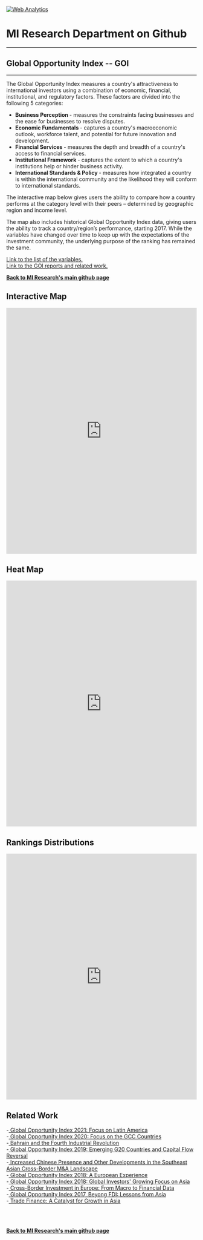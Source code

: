 <br><br>
<head>
 <!-- Default Statcounter code for Global-Opportunity-Index
https://miresearch.github.io/Global-Opportunity-Index/ -->
<script type="text/javascript">
var sc_project=12339751; 
var sc_invisible=1; 
var sc_security="c196880c"; 
var scJsHost = "https://";
document.write("<sc"+"ript type='text/javascript' src='" +
scJsHost+
"statcounter.com/counter/counter.js'></"+"script>");
</script>
<noscript><div class="statcounter"><a title="Web Analytics"
href="https://statcounter.com/" target="_blank"><img
class="statcounter"
src="https://c.statcounter.com/12339751/0/c196880c/0/"
alt="Web Analytics"></a></div></noscript>
<!-- End of Statcounter Code -->
 
<meta name="twitter:title" content="Global Opportunity Index">
<meta name="twitter:image" content="https://claudelopezcom.ipage.com/claudelopez/GOI.jpg">
<meta name="twitter:card" content="summary_large_image">

<meta property="og:title" content="Global Opportunity Index">
<meta property="og:image" content="https://claudelopezcom.ipage.com/claudelopez/GOI.jpg">
<meta property="og:image:url" content="https://claudelopezcom.ipage.com/claudelopez/GOI.jpg">
<meta property="og:image:secure_url" content="https://claudelopezcom.ipage.com/claudelopez/GOI.jpg">
<meta property="og:url" content="https://miresearch.github.io/Global-Opportunity-Index/">

 </head>


<H1><b>MI Research Department on Github </b></H1>  <Hr>
<H2><b>Global Opportunity Index -- GOI</b></H2>  <Hr>


The Global Opportunity Index measures a country's attractiveness to international investors using a combination of economic, financial, institutional, and regulatory factors. These factors are divided into the following 5 categories: 
<ul>
 <li> <b>Business Perception </b> - measures the constraints facing businesses and the ease for businesses to resolve disputes.  </li>
<li> <b>Economic Fundamentals </b> - captures a country's macroeconomic outlook, workforce talent, and potential for future innovation and development. </li>
<li> <b>Financial Services </b> - measures the depth and breadth of a country's access to financial services. </li>
<li> <b>Institutional Framework </b> - captures the extent to which a country's institutions help or hinder business activity. </li>
<li> <b>International Standards & Policy </b> - measures how integrated a country is within the international community and the likelihood they will conform to international standards.  </li>
</ul>


The interactive map below gives users the ability to compare how a country performs at the category level with their peers – determined by geographic region and income level. 

The map also includes historical Global Opportunity Index data, giving users the ability to track a country/region’s performance, starting 2017. While the variables have changed over time to keep up with the expectations of the investment community, the underlying purpose of the ranking has remained the same.  

<a href="https://milkeninstitute.org/sites/default/files/reports-pdf/goi-white%20paper.pdf" target="_blank"> Link to the list of the variables. </a><br>
<a href="https://claudelopez.com/ifm-team-mi/" target="_blank"> Link to the GOI reports and related work. </a>

<a href=" https://miresearch.github.io/About/" target="_blank"> <b>Back to MI Research's main github page</b>  </a>


<H2>Interactive Map</H2> 
 
  <iframe src="https://public.tableau.com/views/TableauMap-Ranksonline/Map-Dash?:showVizHome=no&:embed=true" width="100%" height="650" frameborder="0"></iframe>
  
 <Br>

  <H2>Heat Map</H2> 
 <iframe src= "https://public.tableau.com/views/TableauMap-RanksGOIonline/HeatMap-Dash?:showVizHome=no&:embed=true"  width="100%" height="650" frameborder="0"></iframe>
  <Br>
   
  <H2>Rankings Distributions</H2> 
   
  <iframe src="https://public.tableau.com/views/TableauMap-RanksGOIonline/DotBox-Dash1?:showVizHome=no&:embed=true"width="100%" height="650" frameborder="0"></iframe>
   
   
<H2>Related Work  </H2>
-<a href="https://milkeninstitute.org/reports/latin-america-global-opportunity-index" target="_blank"> Global Opportunity Index 2021: Focus on Latin America </a> <br>
-<a href="https://milkeninstitute.org/report/global-opportunity-index-2020-focus-gcc-countries" target="_blank"> Global Opportunity Index 2020: Focus on the GCC Countries </a> <br>
 -<a href="https://milkeninstitute.org/report/bahrain-and-fourth-industrial-revolution" target="_blank"> Bahrain and the Fourth Industrial Revolution </a> <br>
-<a href="https://milkeninstitute.org/report/global-opportunity-index-2018-emerging-g20-countries-and-capital-flow-reversal" target="_blank"> Global Opportunity Index 2019: Emerging G20 Countries and Capital Flow Reversal</a> <br>
-<a href="https://milkeninstitute.org/report/increased-chinese-presence-and-other-developments-southeast-asian-cross-border-ma-landscape" target="_blank"> Increased Chinese Presence and Other Developments in the Southeast Asian Cross-Border M&A Landscape</a><br>
-<a href="https://milkeninstitute.org/report/global-opportunity-index-european-experience" target="_blank"> Global Opportunity Index 2018: A European Experience</a><br>
-<a href="https://milkeninstitute.org/report/global-opportunity-index-global-investors-growing-focus-asia" target="_blank"> Global Opportunity Index 2018: Global Investors' Growing Focus on Asia</a><br>
 -<a href="https://milkeninstitute.org/report/cross-border-investment-europe-macro-financial-data" target="_blank"> Cross-Border Investment in Europe: From Macro to Financial Data</a><br>
-<a href="https://milkeninstitute.org/report/global-opportunity-index-2016" target="_blank"> Global Opportunity Index 2017, Beyong FDI: Lessons from Asia</a><br>
-<a href="https://milkeninstitute.org/report/trade-finance-catalyst-growth-asia" target="_blank"> Trade Finance: A Catalyst for Growth in Asia</a><br>

<Br><Br>
  
<a href=" https://miresearch.github.io/About/" target="_blank"> <b>Back to MI Research's main github page</b>  </a>
<br>
<br>
<Bh>  
<br>
<br>
<Bh>




